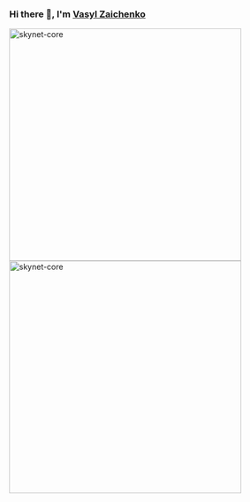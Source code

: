<h3 style="text-decoration: none;">Hi there 👋, I'm <a href="https://www.linkedin.com/in/vasyl-zaichenko-3865aa150/" target="_blank">Vasyl Zaichenko</a></h3>
<picture>
  <source
    srcset="https://github-readme-stats.vercel.app/api?username=skynet-core&show_icons=true&hide_rank=true&hide_title=true&text_bold=false&theme=dark"
    media="(prefers-color-scheme: dark)" />
  <source
    srcset="https://github-readme-stats.vercel.app/api?username=skynet-core&show_icons=true&hide_rank=true&hide_title=true&text_bold=false&theme=light"
    media="(prefers-color-scheme: light), (prefers-color-scheme: no-preference)" />
  <img src="https://github-readme-stats.vercel.app/api?username=skynet-core&show_icons=true&hide_rank=true&hide_title=true&text_bold=false" alt="skynet-core" width="420"/>
</picture>
<picture>
  <source
    srcset="https://github-readme-stats.vercel.app/api/top-langs?username=skynet-core&show_icons=true&locale=en&layout=layout=donut-vertical&hide_title=true&theme=dark"
    media="(prefers-color-scheme: dark)" />
  <source
    srcset="https://github-readme-stats.vercel.app/api/top-langs?username=skynet-core&show_icons=true&locale=en&layout=layout=donut-vertical&hide_title=true&theme=light"
    media="(prefers-color-scheme: light), (prefers-color-scheme: no-preference)" />
  <img src="https://github-readme-stats.vercel.app/api/top-langs?username=skynet-core&show_icons=true&locale=en&layout=layout=donut-vertical&hide_title=true" alt="skynet-core" width="420"/>
</picture>
